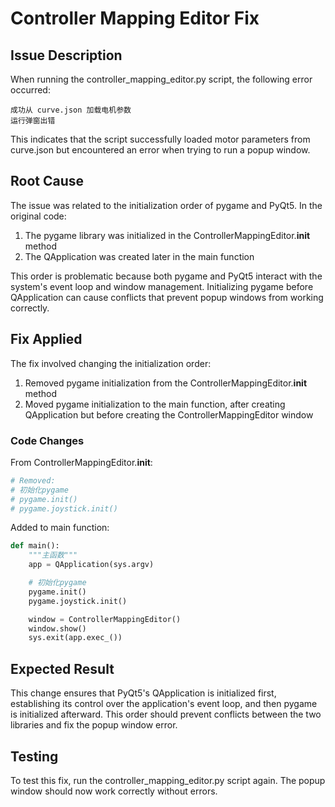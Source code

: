 # Controller Mapping Editor Fix

## Issue Description

When running the controller_mapping_editor.py script, the following error occurred:

```
成功从 curve.json 加载电机参数
运行弹窗出错
```

This indicates that the script successfully loaded motor parameters from curve.json but encountered an error when trying
to run a popup window.

## Root Cause

The issue was related to the initialization order of pygame and PyQt5. In the original code:

1. The pygame library was initialized in the ControllerMappingEditor.__init__ method
2. The QApplication was created later in the main function

This order is problematic because both pygame and PyQt5 interact with the system's event loop and window management.
Initializing pygame before QApplication can cause conflicts that prevent popup windows from working correctly.

## Fix Applied

The fix involved changing the initialization order:

1. Removed pygame initialization from the ControllerMappingEditor.__init__ method
2. Moved pygame initialization to the main function, after creating QApplication but before creating the
   ControllerMappingEditor window

### Code Changes

From ControllerMappingEditor.__init__:

```python
# Removed:
# 初始化pygame
# pygame.init()
# pygame.joystick.init()
```

Added to main function:

```python
def main():
    """主函数"""
    app = QApplication(sys.argv)

    # 初始化pygame
    pygame.init()
    pygame.joystick.init()

    window = ControllerMappingEditor()
    window.show()
    sys.exit(app.exec_())
```

## Expected Result

This change ensures that PyQt5's QApplication is initialized first, establishing its control over the application's
event loop, and then pygame is initialized afterward. This order should prevent conflicts between the two libraries and
fix the popup window error.

## Testing

To test this fix, run the controller_mapping_editor.py script again. The popup window should now work correctly without
errors.